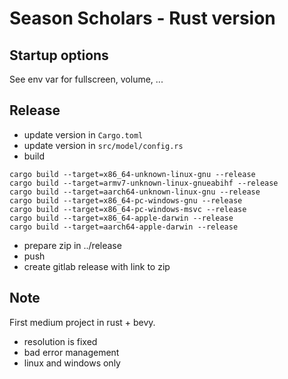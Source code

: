 # Season Scholars - Rust version

## Startup options

See env var for fullscreen, volume, ...

## Release

- update version in `Cargo.toml`
- update version in `src/model/config.rs`
- build
```
cargo build --target=x86_64-unknown-linux-gnu --release
cargo build --target=armv7-unknown-linux-gnueabihf --release
cargo build --target=aarch64-unknown-linux-gnu --release
cargo build --target=x86_64-pc-windows-gnu --release
cargo build --target=x86_64-pc-windows-msvc --release
cargo build --target=x86_64-apple-darwin --release
cargo build --target=aarch64-apple-darwin --release
```
- prepare zip in ../release
- push
- create gitlab release with link to zip

## Note

First medium project in rust + bevy.
- resolution is fixed
- bad error management
- linux and windows only